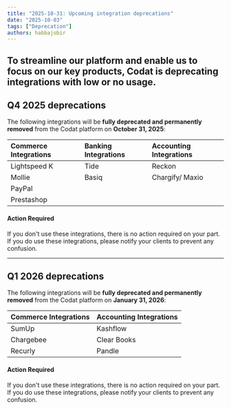 ```yaml
---
title: "2025-10-31: Upcoming integration deprecations"
date: "2025-10-03"
tags: ["Deprecation"]
authors: habbajobir
---
```


To streamline our platform and enable us to focus on our key products, Codat is deprecating integrations with low or no usage. 
---
## Q4 2025 deprecations

The following integrations will be **fully deprecated and permanently removed** from the Codat platform on **October 31, 2025**:

| Commerce Integrations | Banking Integrations | Accounting Integrations |
| :--- | :--- | :--- |
| Lightspeed K | Tide | Reckon |
| Mollie | Basiq | Chargify/ Maxio |
| PayPal | | |
| Prestashop | | |

#### Action Required

If you don't use these integrations, there is no action required on your part. If you do use these integrations, please notify your clients to prevent any confusion.

---

## Q1 2026 deprecations

The following integrations will be **fully deprecated and permanently removed** from the Codat platform on **January 31, 2026**:

| Commerce Integrations | Accounting Integrations |
| :--- | :--- |
| SumUp | Kashflow |
| Chargebee | Clear Books |
| Recurly | Pandle |


#### Action Required

If you don't use these integrations, there is no action required on your part. If you do use these integrations, please notify your clients to prevent any confusion.
